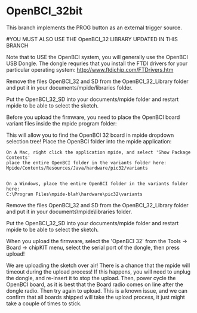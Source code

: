 OpenBCI_32bit
=============

This branch implements the PROG button as an external trigger source.

#YOU MUST ALSO USE THE OpenBCI_32 LIBRARY UPDATED IN THIS BRANCH

Note that to USE the OpenBCI system, you will generally use the OpenBCI USB Dongle. The dongle requries that you install the FTDI drivers for your particular operating system: http://www.ftdichip.com/FTDrivers.htm

Remove the files OpenBCI_32 and SD from the OpenBCI_32_Library folder and put it in your documents/mpide/libraries folder.

Put the OpenBCI_32_SD into your documents/mpide folder and restart mpide to be able to select the sketch.

Before you upload the firmware, you need to place the OpenBCI board variant files inside the mpide program folder:

This will allow you to find the OpenBCI 32 board in mpide dropdown selection tree!
Place the OpenBCI folder into the mpide application:

    On A Mac, right click the application mpide, and select 'Show Package Contents' 
    place the entire OpenBCI folder in the variants folder here:
    Mpide/Contents/Resources/Java/hardware/pic32/variants


    On a Windows, place the entire OpenBCI folder in the variants folder here:
    C:\Program Files\mpide-blah\hardware\pic32\variants

Remove the files OpenBCI_32 and SD from the OpenBCI_32_Library folder and put it in your documents\mpide\libraries folder.

Put the OpenBCI_32_SD into your documents/mpide folder and restart mpide to be able to select the sketch.

When you upload the firmware, select the 'OpenBCI 32' from the Tools -> Board -> chipKIT menu, select the serial port of the dongle, then press upload!

We are uploading the sketch over air! There is a chance that the mpide will timeout during the upload process!
If this happens, you will need to unplug the dongle, and re-insert it to stop the upload.
Then, power cycle the OpenBCI board, as it is best that the Board radio comes on line after the dongle radio.
Then try again to upload. This is a known issue, and we can confirm that all boards shipped will take the upload
process, it just might take a couple of times to stick.


